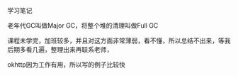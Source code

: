学习笔记

老年代GC叫做Major GC，将整个堆的清理叫做Full GC

课程未学完，加班较多，并且对这方面非常薄弱，看不懂，所以总结不出来，等我后期多看几遍，整理出来再联系老师，

okhttp因为工作有用，所以写的例子比较快